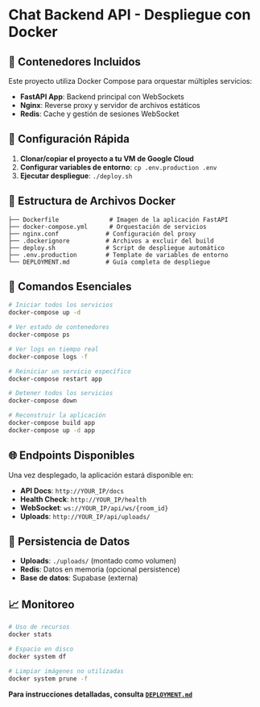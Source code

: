 # Chat Backend API - Despliegue con Docker

## 🐳 Contenedores Incluidos

Este proyecto utiliza Docker Compose para orquestar múltiples servicios:

- **FastAPI App**: Backend principal con WebSockets
- **Nginx**: Reverse proxy y servidor de archivos estáticos
- **Redis**: Cache y gestión de sesiones WebSocket

## 🔧 Configuración Rápida

1. **Clonar/copiar el proyecto a tu VM de Google Cloud**
2. **Configurar variables de entorno**: `cp .env.production .env`
3. **Ejecutar despliegue**: `./deploy.sh`

## 📁 Estructura de Archivos Docker

```
├── Dockerfile              # Imagen de la aplicación FastAPI
├── docker-compose.yml      # Orquestación de servicios
├── nginx.conf             # Configuración del proxy
├── .dockerignore          # Archivos a excluir del build
├── deploy.sh              # Script de despliegue automático
├── .env.production        # Template de variables de entorno
└── DEPLOYMENT.md          # Guía completa de despliegue
```

## 🚀 Comandos Esenciales

```bash
# Iniciar todos los servicios
docker-compose up -d

# Ver estado de contenedores
docker-compose ps

# Ver logs en tiempo real
docker-compose logs -f

# Reiniciar un servicio específico
docker-compose restart app

# Detener todos los servicios
docker-compose down

# Reconstruir la aplicación
docker-compose build app
docker-compose up -d app
```

## 🌐 Endpoints Disponibles

Una vez desplegado, la aplicación estará disponible en:

- **API Docs**: `http://YOUR_IP/docs`
- **Health Check**: `http://YOUR_IP/health`
- **WebSocket**: `ws://YOUR_IP/api/ws/{room_id}`
- **Uploads**: `http://YOUR_IP/api/uploads/`

## 💾 Persistencia de Datos

- **Uploads**: `./uploads/` (montado como volumen)
- **Redis**: Datos en memoria (opcional persistence)
- **Base de datos**: Supabase (externa)

## 📈 Monitoreo

```bash
# Uso de recursos
docker stats

# Espacio en disco
docker system df

# Limpiar imágenes no utilizadas
docker system prune -f
```

**Para instrucciones detalladas, consulta [`DEPLOYMENT.md`](./DEPLOYMENT.md)**